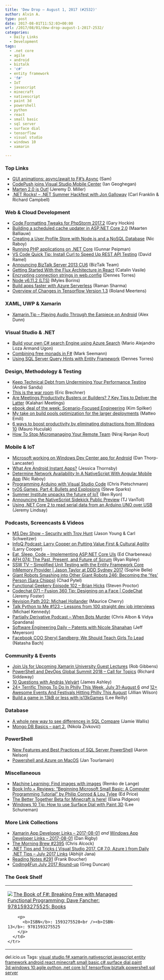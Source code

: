 ```yaml
---
title: 'Dew Drop – August 1, 2017 (#2532)'
author: Alvin A.
type: post
date: 2017-08-01T11:52:03+00:00
url: /2017/08/01/dew-drop-august-1-2017-2532/
categories:
  - Daily Links
  - Development
tags:
  - .net core
  - agile
  - android
  - biztalk
  - 'c#'
  - entity framework
  - 'f#'
  - IoT
  - javascript
  - minecraft
  - nativescript
  - paint 3d
  - powershell
  - python
  - react
  - small basic
  - sql server
  - surface dial
  - tensorflow
  - visual studio
  - windows 10
  - xamarin

---
```

### <a name="top"></a>Top Links

  * <a href="http://www.codingwithsam.com/gui-animations-asyncawait-to-fs-async/" target="_blank">GUI animations: async/await to F#’s Async</a> (Sam)
  * <a href="https://blogs.msdn.microsoft.com/visualstudio/2017/07/31/codepush-joins-visual-studio-mobile-center/" target="_blank">CodePush joins Visual Studio Mobile Center</a> (Ian Geoghegan)
  * <a href="https://jeremydmiller.com/2017/07/31/marten-2-0-is-out/" target="_blank">Marten 2.0 is Out!</a> (Jeremy D. Miller)
  * <a href="http://www.dotnetrocks.com/default.aspx?ShowNum=1463" target="_blank">.NET Rocks! &#8211; .NET Summer Hackfest with Jon Galloway</a> (Carl Franklin & Richard Campbell)



### <a name="web"></a>Web & Cloud Development

  * <a href="https://blog.jetbrains.com/phpstorm/2017/07/code-formatting-tweaks-for-phpstorm-2017-2/" target="_blank">Code Formatting Tweaks for PhpStorm 2017.2</a> (Gary Hockin)
  * <a href="https://blog.maartenballiauw.be/post/2017/08/01/building-a-scheduled-cache-updater-in-aspnet-core-2.html" target="_blank">Building a scheduled cache updater in ASP.NET Core 2.0</a> (Maarten Balliauw)
  * <a href="https://blog.couchbase.com/creating-user-profile-store-with-node-js-nosql-database/" target="_blank">Creating a User Profile Store with Node.js and a NoSQL Database</a> (Nic Raboy)
  * <a href="http://feedproxy.google.com/~r/gunnarpeipman/~3/Uz1P3MbXuuo/" target="_blank">Running PHP applications on .NET Core</a> (Gunnar Peipman)
  * <a href="https://visualstudiomagazine.com/blogs/data-driver/2017/07/curl-tip.aspx" target="_blank">VS Code Quick Tip: Install Curl to Speed Up REST API Testing</a> (David Ramel)
  * <a href="https://blogs.msdn.microsoft.com/biztalk_server_team_blog/2017/07/31/announcing-biztalk-server-2013-cu6/" target="_blank">Announcing BizTalk Server 2013 CU6</a> (BizTalk Team)
  * <a href="https://code.tutsplus.com/tutorials/getting-started-with-the-flux-architecture-in-react--cms-28906" target="_blank">Getting Started With the Flux Architecture in React</a> (Catalin Vasile)
  * <a href="https://www.red-gate.com/simple-talk/dotnet/net-framework/encrypting-connection-strings-web-config/" target="_blank">Encrypting connection strings in web.config</a> (Dennes Torres)
  * <a href="https://nodejs.org/en/blog/release/v6.11.2" target="_blank">Node v6.11.2 (LTS)</a> (Myles Borins)
  * <a href="https://azure.microsoft.com/blog/build-apps-faster-with-azure-serverless/" target="_blank">Build apps faster with Azure Serverless</a> (Raman Sharma)
  * <a href="http://www.infoq.com/news/2017/07/changes-tensorflow-1-3?utm_campaign=infoq_content&utm_source=infoq&utm_medium=feed&utm_term=global" target="_blank">Overview of Changes in Tensorflow Version 1.3</a> (Roland Meertens)



### <a name="silverlight"></a>XAML, UWP & Xamarin

  * <a href="https://alexdunn.org/2017/07/31/xamarin-tip-playing-audio-through-the-earpiece-on-android/" target="_blank">Xamarin.Tip – Playing Audio Through the Earpiece on Android</a> (Alex Dunn)



### <a name="dotnet"></a>Visual Studio & .NET

  * <a href="http://mario-loza.blogspot.com/2017/07/build-your-own-c-search-engine-using.html" target="_blank">Build your own C# search Engine using Azure Search</a> (Mario Alejandro Loza Armand Ugon)
  * <a href="http://blog.ploeh.dk/2017/07/31/combining-free-monads-in-f/" target="_blank">Combining free monads in F#</a> (Mark Seemann)
  * <a href="https://www.red-gate.com/simple-talk/dotnet/net-development/using-sql-server-query-hints-entity-framework/" target="_blank">Using SQL Server Query Hints with Entity Framework</a> (Dennes Torres)



### <a name="design"></a>Design, Methodology & Testing

  * <a href="https://www.stickyminds.com/article/keep-technical-debt-undermining-your-performance-testing" target="_blank">Keep Technical Debt from Undermining Your Performance Testing</a> (Andrei Sandu)
  * <a href="https://blogs.msdn.microsoft.com/eric_brechner/2017/08/01/this-is-the-war-room/" target="_blank">This is the war room</a> (Eric Brechner)
  * <a href="http://blog.kalaharimeetings.com/2017/07/31/are-meetings-productivity-busters-or-builders-7-key-tips-to-deliver-the-latter/" target="_blank">Are Meetings Productivity Busters or Builders? 7 Key Tips to Deliver the Latter</a> (Kalahari Meetings)
  * <a href="https://blogs.msdn.microsoft.com/microsoft_press/2017/07/31/ebook-deal-of-the-week-scenario-focused-engineering/" target="_blank">ebook deal of the week: Scenario-Focused Engineering</a> (Kim Spilker)
  * <a href="http://feedproxy.google.com/~r/MattsAlmSpace/~3/YsJhzKiqCq0/my-take-on-build-pools-optimisation-for.html" target="_blank">My take on build pools optimization for the larger deployments</a> (Matteo Emili)
  * <a href="http://feedproxy.google.com/~r/wmexperts/~3/O3-oYa2K0b4/how-boost-productivity-eliminating-distractions-windows-10" target="_blank">6 ways to boost productivity by eliminating distractions from Windows 10</a> (Mauro Huculak)
  * <a href="https://blog.trello.com/how-to-stop-micromanaging-your-remote-team" target="_blank">How To Stop Micromanaging Your Remote Team</a> (Niraj Ranjan Rout)



### <a name="mobile"></a>Mobile & IoT

  * <a href="http://feedproxy.google.com/~r/wmexperts/~3/4_0AfJH6Yzw/microsoft-working-windows-dev-center-app-android" target="_blank">Microsoft working on Windows Dev Center app for Android</a> (Dan Thorp-Lancaster)
  * <a href="https://code.tutsplus.com/tutorials/what-are-android-instant-apps--cms-29283" target="_blank">What Are Android Instant Apps?</a> (Jessica Thornsby)
  * <a href="https://www.thepolyglotdeveloper.com/2017/07/determine-network-availability-nativescript-angular-mobile-app/" target="_blank">Determine Network Availability In A NativeScript With Angular Mobile App</a> (Nic Raboy)
  * <a href="https://buildazure.com/2017/08/01/programming-arduino-with-visual-studio-code/" target="_blank">Programming Arduino with Visual Studio Code</a> (Chris Pietschmann)
  * <a href="https://www.bignerdranch.com/blog/tvos-games-part-4-bullets-and-explosions/" target="_blank">tvOS Games, Part 4: Bullets and Explosions</a> (Steve Sparks)
  * <a href="https://www.microsoft.com/en-us/research/blog/summer-institute-unpacks-future-iot/" target="_blank">Summer Institute unpacks the future of IoT</a> (Ben Ryon)
  * <a href="https://www.nativescript.org/blog/announcing-the-nativescript-sidekick-public-preview" target="_blank">Announcing the NativeScript Sidekick Public Preview</a> (TJ VanToll)
  * <a href="https://jeremylindsayni.wordpress.com/2017/07/31/using-net-core-2-to-read-serial-data-from-an-arduino-uno-over-usb/" target="_blank">Using .NET Core 2 to read serial data from an Arduino UNO over USB</a> (Jeremy Lindsay)



### <a name="podcasts"></a>Podcasts, Screencasts & Videos

  * <a href="http://msdevshow.com/2017/07/security-with-troy-hunt/" target="_blank">MS Dev Show &#8211; Security with Troy Hunt</a> (Jason Young & Carl Schweitzer)
  * <a href="http://www.infoq.com/podcasts/larry-cooper-cultural-agility?utm_campaign=infoq_content&utm_source=infoq&utm_medium=feed&utm_term=global" target="_blank">InfoQ Podcast: Larry Cooper on Putting Value First & Cultural Agility</a> (Larry Cooper)
  * <a href="http://developer.telerik.com/content-types/podcast/implementing-asp-net-core-uis/" target="_blank">Eat, Sleep, Code &#8211; Implementing ASP.NET Core UIs</a> (Ed Charbeneau)
  * <a href="https://ryanripley.com/afh-074-the-past-present-future-of-scrum/" target="_blank">AFH 074: The Past, Present, and Future of Scrum</a> (Ryan Ripley)
  * <a href="https://tv.ssw.com/7173/simplified-unit-testing-jason-taylor-at-ddd-sydney-2017" target="_blank">SSW TV &#8211; Simplified Unit Testing with the Entity Framework Core InMemory Provider | Jason Taylor at DDD Sydney 2017</a> (Sophie Belle)
  * <a href="http://giantrobots.fm/246" target="_blank">Giant Robots Smashing into Other Giant Robots 246: Becoming the &#8216;Yes&#8217; Person (Sara Chipps)</a> (Chad Pytel)
  * <a href="https://www.functionalgeekery.com/episode-102-brian-hicks/" target="_blank">Functional Geekery Episode 102 – Brian Hicks</a> (Steven Proctor)
  * <a href="https://channel9.msdn.com/Shows/codechat/071?WT.mc_id=DX_MVP4025064" target="_blank">Codechat 071 &#8211; Fusion 360 Tip: Designing on a Face | CodeChat</a> (Jeremy Foster)
  * <a href="http://revisionpath.simplecast.fm/episodes/71826-202-michael-hollander" target="_blank">Revision Path 202: Michael Hollander</a> (Maurice Cherry)
  * <a href="https://talkpython.fm/episodes/show/123/lessons-from-100-straight-dev-job-interviews" target="_blank">Talk Python to Me #123 &#8211; Lessons from 100 straight dev job interviews</a> (Michael Kennedy)
  * <a href="http://feedproxy.google.com/~r/PartiallyDerivative/~3/T0RpgHn3zTg/when_bots_murder" target="_blank">Partially Derivative Podcast &#8211; When Bots Murder</a> (Chris Albon & Vidya Spandana)
  * <a href="http://softwareengineeringdaily.com/2017/08/01/patents-with-nicole-shanahan/" target="_blank">Software Engineering Daily &#8211; Patents with Nicole Shanahan</a> (Jeff Meyerson)
  * <a href="http://fortune.com/2017/07/31/sheryl-sandberg-teach-girls-to-lead/?utm_campaign=fortunemagazine&utm_source=twitter.com&utm_medium=social&xid=soc_socialflow_twitter_FORTUNE" target="_blank">Facebook COO Sheryl Sandberg: We Should Teach Girls To Lead</a> (Natasha Bach)



### <a name="events"></a>Community & Events

  * <a href="https://blog.xamarin.com/join-us-upcoming-xamarin-university-guest-lectures/" target="_blank">Join Us for Upcoming Xamarin University Guest Lectures</a> (Rob Gibbens)
  * <a href="https://powershell.org/2017/08/01/76318/" target="_blank">PowerShell and DevOps Global Summit 2018 &#8211; Call for Topics</a> (Richard Siddaway)
  * <a href="http://www.imaginativeuniversal.com/blog/2017/07/31/10-questions-with-andrs-velvrt/" target="_blank">10 Questions with András Velvárt</a> (James Ashley)
  * <a href="http://www.uwishunu.com/2017/07/24-terrific-things-philly-week-july-31-august-6/" target="_blank">24+ Terrific Things To Do In Philly This Week, July 31-August 6</a> _and_ <a href="http://www.uwishunu.com/2017/07/12-awesome-events-festivals-hitting-philly-august/" target="_blank">12+ Awesome Events And Festivals Hitting Philly This August</a> (Jillian Wilson)
  * <a href="https://github.com/blog/2409-build-a-game-in-13kb-or-less-with-js13kgames" target="_blank">Build a game in 13kB or less with js13kGames</a> (Lee Reilly)



### <a name="sql"></a>Database

  * <a href="http://www.red-gate.com/blog/332672" target="_blank">A whole new way to see differences in SQL Compare</a> (Jamie Wallis)
  * <a href="https://rubikscode.net/2017/07/31/mongo-db-basics-part-2/" target="_blank">Mongo DB Basics – part 2.</a> (Nikola Živković)



### <a name="ps"></a>PowerShell

  * <a href="http://feedproxy.google.com/~r/MSSQLTips-LatestSqlServerTips/~3/C_qIaOm6fgQ/tip.asp" target="_blank">New Features and Best Practices of SQL Server PowerShell</a> (Aaron Nelson)
  * <a href="https://www.devprotocol.com/powershell-and-azure-on-macos/" target="_blank">Powershell and Azure on MacOS</a> (Jan Tourlamain)



### <a name="misc"></a>Miscellaneous

  * <a href="https://blogs.technet.microsoft.com/machinelearning/2017/07/31/find-images-with-images/" target="_blank">Machine Learning: Find images with images</a> (Remko de Lange)
  * <a href="https://blogs.msdn.microsoft.com/smallbasic/2017/07/31/book-info-reviews-beginning-microsoft-small-basic-a-computer-programming-tutorial-by-philip-conrod-lou-tylee/" target="_blank">Book Info + Reviews: “Beginning Microsoft Small Basic: A Computer Programming Tutorial” by Philip Conrod & Lou Tylee</a> (Ed Price)
  * <a href="http://blogs.windows.com/windowsexperience/2017/07/31/better-together-beta-minecraft/?WT.mc_id=DX_MVP4025064" target="_blank">The Better Together Beta for Minecraft is here!</a> (Elana Pidgeon)
  * <a href="http://blogs.windows.com/windowsexperience/2017/07/31/windows-10-tip-use-surface-dial-paint-3d/?WT.mc_id=DX_MVP4025064" target="_blank">Windows 10 Tip: How to use Surface Dial with Paint 3D</a> (Lee Schuneman)



### <a name="links"></a>More Link Collections

  * <a href="https://www.allaboutxamarin.com/2017/08/xamarin-app-developer-links-2017-08-01/" target="_blank">Xamarin App Developer Links &#8211; 2017-08-01</a> _and_ <a href="https://www.windowsappdev.com/2017/08/windows-app-developer-links-2017-08-01/" target="_blank">Windows App Developer Links &#8211; 2017-08-01</a> (Dan Rigby)
  * <a href="http://feedproxy.google.com/~r/ReflectivePerspective/~3/jrImoidZz9s/" target="_blank">The Morning Brew #2395</a> (Chris Alcock)
  * <a href="https://abhijitjana.net/2017/07/31/net-tips-and-tricks-visual-studio-2017-c-7-0-azure-from-daily-net-tips-july-2017-links/" target="_blank">.NET Tips and Tricks ( Visual Studio 2017, C# 7.0, Azure ) from Daily .NET Tips – July 2017 Links</a> (Abhijit Jana)
  * <a href="http://www.frankysnotes.com/2017/07/reading-notes-291.html" target="_blank">Reading Notes #291</a> (Frank Boucher)
  * <a href="https://channel9.msdn.com/coding4fun/blog/Coding4Fun-July-2017-Round-up?WT.mc_id=DX_MVP4025064" target="_blank">Coding4Fun July 2017 Round-up</a> (Greg Duncan)



### <a name="shelf"></a>The Geek Shelf

<div class="wlWriterEditableSmartContent" id="scid:7dc1bd33-94bd-46fd-a20b-0131235bcd47:aa8cd0f2-e791-4ca7-85b6-2af9bf9b67b7" style="margin: 0px; padding: 0px; float: none; display: inline;">
  <table cellspacing="0" cellpadding="2" width="400" border="0" unselectable="on">
    <tr>
      <td valign="top" width="400">
        <p>
          <a title="The Book of F#: Breaking Free with Managed Functional Programming: Dave Fancher: 9781593275525: Books" href="http://www.amazon.com/exec/obidos/ASIN/1593275528/amavin-20"><img data-recalc-dims="1" decoding="async" src="https://i0.wp.com/images-na.ssl-images-amazon.com/images/I/61fQAJe84ML._AC_US218_.jpg?w=660&#038;ssl=1" border="0" align="left" style="float:left" />The Book of F#: Breaking Free with Managed Functional Programming: Dave Fancher: 9781593275525: Books</a>
        </p>
        
        <p>
          <b>ISBN</b>: 1593275528<br /><b>ISBN-13</b>: 9781593275525
        </p>
      </td>
    </tr>
  </table>
</div>



<div class="wlWriterEditableSmartContent" id="scid:77ECF5F8-D252-44F5-B4EB-D463C5396A79:8add9df8-23aa-4a18-8e73-81413a625284" style="margin: 0px; padding: 0px; float: none; display: inline;">
  del.icio.us Tags: <a href="http://del.icio.us/popular/visual+studio" rel="tag">visual studio</a>,<a href="http://del.icio.us/popular/f%23" rel="tag">f#</a>,<a href="http://del.icio.us/popular/xamarin" rel="tag">xamarin</a>,<a href="http://del.icio.us/popular/nativescript" rel="tag">nativescript</a>,<a href="http://del.icio.us/popular/javascript" rel="tag">javascript</a>,<a href="http://del.icio.us/popular/entity+framework" rel="tag">entity framework</a>,<a href="http://del.icio.us/popular/android" rel="tag">android</a>,<a href="http://del.icio.us/popular/react" rel="tag">react</a>,<a href="http://del.icio.us/popular/minecraft" rel="tag">minecraft</a>,<a href="http://del.icio.us/popular/small+basic" rel="tag">small basic</a>,<a href="http://del.icio.us/popular/c%23" rel="tag">c#</a>,<a href="http://del.icio.us/popular/surface+dial" rel="tag">surface dial</a>,<a href="http://del.icio.us/popular/paint+3d" rel="tag">paint 3d</a>,<a href="http://del.icio.us/popular/windows+10" rel="tag">windows 10</a>,<a href="http://del.icio.us/popular/agile" rel="tag">agile</a>,<a href="http://del.icio.us/popular/python" rel="tag">python</a>,<a href="http://del.icio.us/popular/.net+core" rel="tag">.net core</a>,<a href="http://del.icio.us/popular/IoT" rel="tag">IoT</a>,<a href="http://del.icio.us/popular/tensorflow" rel="tag">tensorflow</a>,<a href="http://del.icio.us/popular/biztalk" rel="tag">biztalk</a>,<a href="http://del.icio.us/popular/powershell" rel="tag">powershell</a>,<a href="http://del.icio.us/popular/sql+server" rel="tag">sql server</a>
</div>